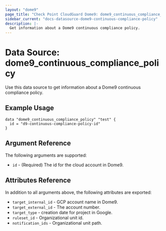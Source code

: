 ```yaml
---
layout: "dome9"
page_title: "Check Point CloudGuard Dome9: dome9_continuous_compliance_policy"
sidebar_current: "docs-datasource-dome9-continuous-compliance-policy"
description: |-
  Get information about a Dome9 continuous compliance policy.
---
```


# Data Source: dome9_continuous_compliance_policy

Use this data source to get information about a Dome9 continuous compliance policy.

## Example Usage

```hcl
data "dome9_continuous_compliance_policy" "test" {
  id = "d9-continuous-compliance-policy-id"
}
```

## Argument Reference

The following arguments are supported:

* `id` - (Required) The id for the cloud account in Dome9. 

## Attributes Reference

In addition to all arguments above, the following attributes are exported:

* `target_internal_id` - GCP account name in Dome9.
* `target_external_id` - The account number.
* `target_type` - creation date for project in Google.
* `ruleset_id` - Organizational unit id.
* `notification_ids` - Organizational unit path.
